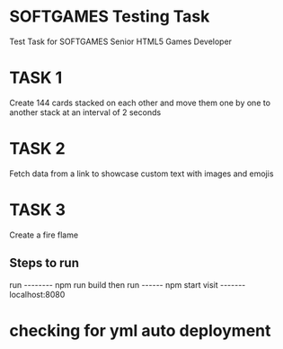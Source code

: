 # SOFTGAMES Testing Task

Test Task for SOFTGAMES Senior HTML5 Games Developer

# TASK 1

Create 144 cards stacked on each other and move them one by one to another stack at an interval of 2 seconds

# TASK 2

Fetch data from a link to showcase custom text with images and emojis

# TASK 3

Create a fire flame

## Steps to run
run -------- npm run build
then run ------ npm start
visit ------- localhost:8080

# checking for yml auto deployment